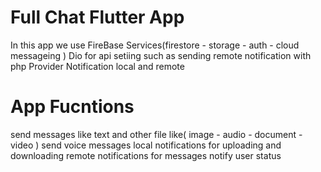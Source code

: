 # Full Chat Flutter App
In this app we use
FireBase Services(firestore - storage - auth - cloud messageing )
Dio for api setiing such as sending remote notification with php
Provider
Notification local and remote
# App Fucntions
send messages like text and other file like( image - audio - document - video )
send voice messages
local notifications for uploading and downloading
remote notifications for messages notify
user status
